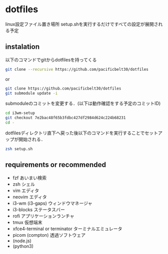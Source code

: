 # dotfiles
linux設定ファイル置き場所
setup.shを実行するだけですべての設定が展開される予定

## instalation
以下のコマンドでgitからdotfilesを持ってくる
```bash
git clone --recursive https://github.com/pacificbelt30/dotfiles
```
or
```bash
git clone https://github.com/pacificbelt30/dotfiles
git submodule update -i
```
submoduleのコミットを変更する．(以下は動作確認をする予定のコミットID)
```bash
cd i3wm-setup
git checkout 7e2bac48f65b3fdbc427df2984d624c224b68231
cd -
```

dotfilesディレクトリ直下へ戻った後以下のコマンドを実行することでセットアップが開始される．
```bash
zsh setup.sh
```

## requirements or recommended
- fzf あいまい検索
- zsh シェル
- vim エディタ
- neovim エディタ
- i3-wm (i3-gaps) ウィンドウマネージャ
- i3-blocks ステータスバー
- rofi アプリケーションランチャ
- tmux 仮想端末
- xfce4-terminal or terminator ターミナルエミュレータ
- picom (compton) 透過ソフトウェア
- (node.js)
- (python3)

## 

